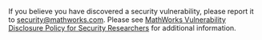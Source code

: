 If you believe you have discovered a security vulnerability, please report it to
security@mathworks.com. Please see
[MathWorks Vulnerability Disclosure Policy for Security Researchers](https://www.mathworks.com/company/aboutus/policies_statements/vulnerability-disclosure-policy.html)
for additional information.
